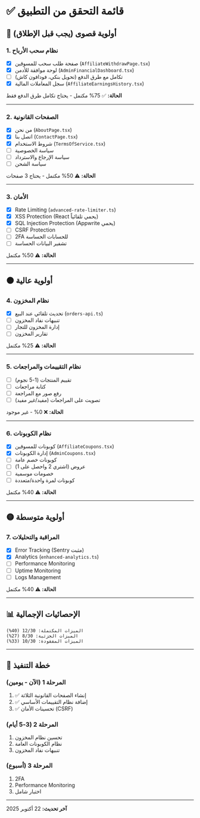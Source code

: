 # ✅ قائمة التحقق من التطبيق

## 🔴 أولوية قصوى (يجب قبل الإطلاق)

### 1. نظام سحب الأرباح
- [x] صفحة طلب سحب للمسوقين (`AffiliateWithdrawPage.tsx`)
- [x] لوحة موافقة للأدمن (`AdminFinancialDashboard.tsx`)
- [ ] تكامل مع طرق الدفع (تحويل بنكي، فودافون كاش)
- [x] سجل المعاملات المالية (`AffiliateEarningsHistory.tsx`)

**الحالة:** ✅ 75% مكتمل - يحتاج تكامل طرق الدفع فقط

---

### 2. الصفحات القانونية
- [x] من نحن (`AboutPage.tsx`)
- [x] اتصل بنا (`ContactPage.tsx`)
- [x] شروط الاستخدام (`TermsOfService.tsx`)
- [ ] سياسة الخصوصية
- [ ] سياسة الإرجاع والاسترداد
- [ ] سياسة الشحن

**الحالة:** ⚠️ 50% مكتمل - يحتاج 3 صفحات

---

### 3. الأمان
- [x] Rate Limiting (`advanced-rate-limiter.ts`)
- [x] XSS Protection (React يحمي تلقائياً)
- [x] SQL Injection Protection (Appwrite يحمي)
- [ ] CSRF Protection
- [ ] 2FA للحسابات الحساسة
- [ ] تشفير البيانات الحساسة

**الحالة:** ⚠️ 50% مكتمل

---

## 🟠 أولوية عالية

### 4. نظام المخزون
- [x] تحديث تلقائي عند البيع (`orders-api.ts`)
- [ ] تنبيهات نفاد المخزون
- [ ] إدارة المخزون للتجار
- [ ] تقارير المخزون

**الحالة:** ⚠️ 25% مكتمل

---

### 5. نظام التقييمات والمراجعات
- [ ] تقييم المنتجات (1-5 نجوم)
- [ ] كتابة مراجعات
- [ ] رفع صور مع المراجعة
- [ ] تصويت على المراجعات (مفيد/غير مفيد)

**الحالة:** ❌ 0% - غير موجود

---

### 6. نظام الكوبونات
- [x] كوبونات للمسوقين (`AffiliateCoupons.tsx`)
- [x] إدارة الكوبونات (`AdminCoupons.tsx`)
- [ ] كوبونات خصم عامة
- [ ] عروض (اشتري 2 واحصل على 1)
- [ ] خصومات موسمية
- [ ] كوبونات لمرة واحدة/متعددة

**الحالة:** ⚠️ 40% مكتمل

---

## 🟡 أولوية متوسطة

### 7. المراقبة والتحليلات
- [x] Error Tracking (Sentry مثبت)
- [x] Analytics (`enhanced-analytics.ts`)
- [ ] Performance Monitoring
- [ ] Uptime Monitoring
- [ ] Logs Management

**الحالة:** ⚠️ 40% مكتمل

---

## 📊 الإحصائيات الإجمالية

```
الميزات المكتملة: 12/30 (40%)
الميزات الجزئية: 8/30 (27%)
الميزات المفقودة: 10/30 (33%)
```

---

## 🎯 خطة التنفيذ

### المرحلة 1 (الآن - يومين)
1. ✅ إنشاء الصفحات القانونية الثلاثة
2. ✅ إضافة نظام التقييمات الأساسي
3. ✅ تحسينات الأمان (CSRF)

### المرحلة 2 (3-5 أيام)
1. تحسين نظام المخزون
2. نظام الكوبونات العامة
3. تنبيهات نفاد المخزون

### المرحلة 3 (أسبوع)
1. 2FA
2. Performance Monitoring
3. اختبار شامل

---

**آخر تحديث:** 22 أكتوبر 2025
